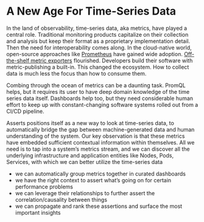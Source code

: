 # A New Age For Time-Series Data

In the land of observability, time-series data, aka metrics, have played a central role. Traditional monitoring products capitalize on their collection and analysis but keep their format as a proprietary implementation detail. Then the need for interoperability comes along. In the cloud-native world, open-source approaches like [Prometheus](https://prometheus.io/) have gained wide adoption. [Off-the-shelf metric exporters](https://prometheus.io/docs/instrumenting/exporters/) flourished. Developers build their software with metric-publishing a built-in. This changed the ecosystem. How to collect data is much less the focus than how to consume them.

Combing through the ocean of metrics can be a daunting task. PromQL helps, but it requires its user to have deep domain knowledge of the time series data itself. Dashboards help too, but they need considerable human effort to keep up with constant-changing software systems rolled out from a CI/CD pipeline.

Asserts positions itself as a new way to look at time-series data, to automatically bridge the gap between machine-generated data and human understanding of the system. Our key observation is that these metrics have embedded sufficient contextual information within themselves. All we need is to tap into a system’s metrics stream, and we can discover all the underlying infrastructure and application entities like Nodes, Pods, Services, with which we can better utilize the time-series data

* we can automatically group metrics together in curated dashboards
* we have the right context to assert what’s going on for certain performance problems
* we can leverage their relationships to further assert the correlation/causality between things
* we can propagate and rank these assertions and surface the most important insights

